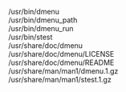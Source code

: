 /usr/bin/dmenu  
/usr/bin/dmenu\_path  
/usr/bin/dmenu\_run  
/usr/bin/stest  
/usr/share/doc/dmenu  
/usr/share/doc/dmenu/LICENSE  
/usr/share/doc/dmenu/README  
/usr/share/man/man1/dmenu.1.gz  
/usr/share/man/man1/stest.1.gz  
